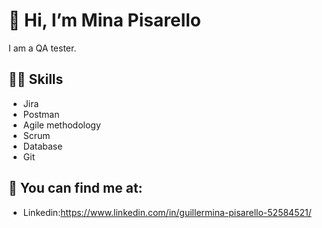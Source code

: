 # 👋 Hi, I’m Mina Pisarello


I am a QA tester.

## 💪🏼 Skills
- Jira
- Postman
- Agile methodology
- Scrum
- Database
- Git

## 👀 You can find me at:
- Linkedin:https://www.linkedin.com/in/guillermina-pisarello-52584521/
